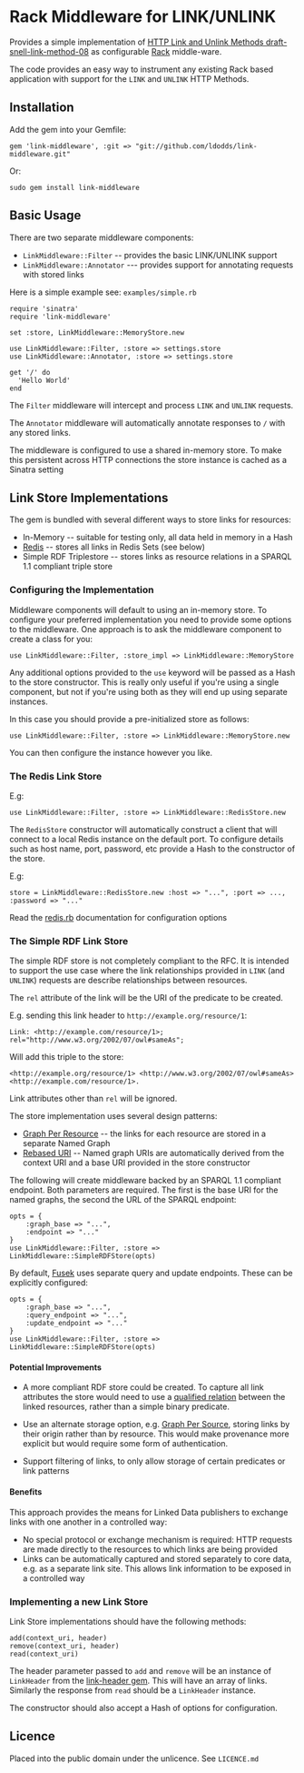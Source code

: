 # Rack Middleware for LINK/UNLINK

Provides a simple implementation of [HTTP Link and Unlink Methods draft-snell-link-method-08](http://tools.ietf.org/html/draft-snell-link-method-08) 
as configurable [Rack](http://rack.github.io/) middle-ware.
 
The code provides an easy way to instrument any existing Rack based application with support for the 
`LINK` and `UNLINK` HTTP Methods.

## Installation

Add the gem into your Gemfile:

    gem 'link-middleware', :git => "git://github.com/ldodds/link-middleware.git"

Or:

	sudo gem install link-middleware

## Basic Usage

There are two separate middleware components: 

* `LinkMiddleware::Filter` -- provides the basic LINK/UNLINK support
* `LinkMiddleware::Annotator` --- provides support for annotating requests with stored links

Here is a simple example see: `examples/simple.rb`

	require 'sinatra'
	require 'link-middleware'
	
	set :store, LinkMiddleware::MemoryStore.new
	
	use LinkMiddleware::Filter, :store => settings.store
	use LinkMiddleware::Annotator, :store => settings.store
	
	get '/' do
	  'Hello World'
	end

The `Filter` middleware will intercept and process `LINK` and `UNLINK` requests.

The `Annotator` middleware will automatically annotate responses to `/` with any stored links.

The middleware is configured to use a shared in-memory store. To make this persistent across 
HTTP connections the store instance is cached as a Sinatra setting

## Link Store Implementations

The gem is bundled with several different ways to store links for resources:

* In-Memory -- suitable for testing only, all data held in memory in a Hash
* [Redis](http://redis.io) -- stores all links in Redis Sets (see below)
* Simple RDF Triplestore -- stores links as resource relations in a SPARQL 1.1 compliant triple store

### Configuring the Implementation

Middleware components will default to using an in-memory store. To configure your preferred 
implementation you need to provide some options to the middleware. One approach is to 
ask the middleware component to create a class for you:

	use LinkMiddleware::Filter, :store_impl => LinkMiddleware::MemoryStore

Any additional options provided to the `use` keyword will be passed as a Hash to the store 
constructor. This is really only useful if you're using a single component, but not if 
you're using both as they will end up using separate instances. 

In this case you should provide a pre-initialized store as follows:

	use LinkMiddleware::Filter, :store => LinkMiddleware::MemoryStore.new

You can then configure the instance however you like.

### The Redis Link Store

E.g:

	use LinkMiddleware::Filter, :store => LinkMiddleware::RedisStore.new

The `RedisStore` constructor will automatically construct a client that will 
connect to a local Redis instance on the default port. To configure details such as 
host name, port, password, etc provide a Hash to the constructor of the store. 

E.g:

	store = LinkMiddleware::RedisStore.new :host => "...", :port => ..., :password => "..."

Read the [redis.rb](https://github.com/redis/redis-rb) documentation for configuration 
options

### The Simple RDF Link Store

The simple RDF store is not completely compliant to the RFC. It is intended to support the use case 
where the link relationships provided in `LINK` (and `UNLINK`) requests are describe relationships 
between resources.

The `rel` attribute of the link will be the URI of the predicate to be created.

E.g. sending this link header to `http://example.org/resource/1`:

	Link: <http://example.com/resource/1>; rel="http://www.w3.org/2002/07/owl#sameAs";

Will add this triple to the store:

	<http://example.org/resource/1> <http://www.w3.org/2002/07/owl#sameAs> <http://example.com/resource/1>.

Link attributes other than `rel` will be ignored.

The store implementation uses several design patterns:

* [Graph Per Resource](http://patterns.dataincubator.org/book/graph-per-resource.html) -- the links for each 
resource are stored in a separate Named Graph
* [Rebased URI](http://patterns.dataincubator.org/book/rebased-uri.html) -- Named graph URIs are automatically 
derived from the context URI and a base URI provided in the store constructor

The following will create middleware backed by an SPARQL 1.1 compliant endpoint. Both parameters 
are required. The first is the base URI for the named graphs, the second the URL of the SPARQL 
endpoint:

	opts = {
		:graph_base => "...",
		:endpoint => "..."
	}
	use LinkMiddleware::Filter, :store => LinkMiddleware::SimpleRDFStore(opts)
	
By default, [Fusek](http://jena.apache.org/documentation/serving_data/) uses separate query and update 
endpoints. These can be explicitly configured:

	opts = {
		:graph_base => "...",
		:query_endpoint => "...",
		:update_endpoint => "..."
	}
	use LinkMiddleware::Filter, :store => LinkMiddleware::SimpleRDFStore(opts)

#### Potential Improvements	
	
* A more compliant RDF store could be created. To capture all link attributes the store would need to 
use a [qualified relation](http://patterns.dataincubator.org/book/qualified-relation.html) between the 
linked resources, rather than a simple binary predicate.

* Use an alternate storage option, e.g. [Graph Per Source](http://patterns.dataincubator.org/book/graph-per-source.html), storing links by their origin rather than by 
resource. This would make provenance more explicit but would require some form of authentication. 

* Support filtering of links, to only allow storage of certain predicates or link patterns

#### Benefits

This approach provides the means for Linked Data publishers to exchange links with one another in a 
controlled way: 

* No special protocol or exchange mechanism is required: HTTP requests are made directly to the resources to which 
links are being provided
* Links can be automatically captured and stored separately to core data, e.g. as a separate link site. 
This allows link information to be exposed in a controlled way  
	
### Implementing a new Link Store

Link Store implementations should have the following methods:

	add(context_uri, header)
	remove(context_uri, header)
	read(context_uri)
	
The header parameter passed to `add` and `remove` will be an instance of `LinkHeader` from the 
[link-header gem](https://github.com/asplake/link_header). This will have an array of links. Similarly 
the response from `read` should be a `LinkHeader` instance.

The constructor should also accept a Hash of options for configuration.

## Licence

Placed into the public domain under the unlicence. See `LICENCE.md`	
